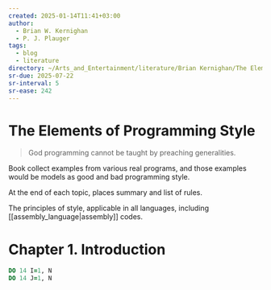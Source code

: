 ```yaml
---
created: 2025-01-14T11:41+03:00
author:
  - Brian W. Kernighan
  - P. J. Plauger
tags:
  - blog
  - literature
directory: ~/Arts_and_Entertainment/literature/Brian Kernighan/The Elements of Programming Style, 2nd Edition (2083)/
sr-due: 2025-07-22
sr-interval: 5
sr-ease: 242
---
```


# The Elements of Programming Style

> God programming cannot be taught by preaching generalities.

Book collect examples from various real programs, and those examples would be models as good and bad programming style.

At the end of each topic, places summary and list of rules.

The principles of style, applicable in all languages, including [[assembly_language|assembly]] codes.

# Chapter 1. Introduction

```fortran
DO 14 I=1, N
DO 14 J=1, N
```
